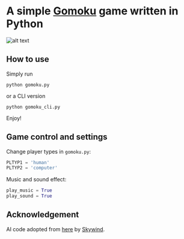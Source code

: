 # A simple [Gomoku](https://en.wikipedia.org/wiki/Gomoku) game written in Python
![alt text](https://github.com/phymhan/gomoku.png "Screenshot")

## How to use
Simply run
```
python gomoku.py
```
or a CLI version
```
python gomoku_cli.py
```
Enjoy!

## Game control and settings
Change player types in `gomoku.py`:
```python
PLTYP1 = 'human'
PLTYP2 = 'computer'
```
Music and sound effect:
```python
play_music = True
play_sound = True
```

## Acknowledgement
AI code adopted from [here](https://github.com/skywind3000/gobang) by [Skywind](http://www.skywind.me/blog/).

